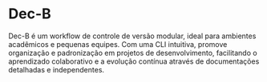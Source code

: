 # Dec-B
Dec-B é um workflow de controle de versão modular, ideal para ambientes acadêmicos e pequenas equipes. Com uma CLI intuitiva, promove organização e padronização em projetos de desenvolvimento, facilitando o aprendizado colaborativo e a evolução contínua através de documentações detalhadas e independentes.
